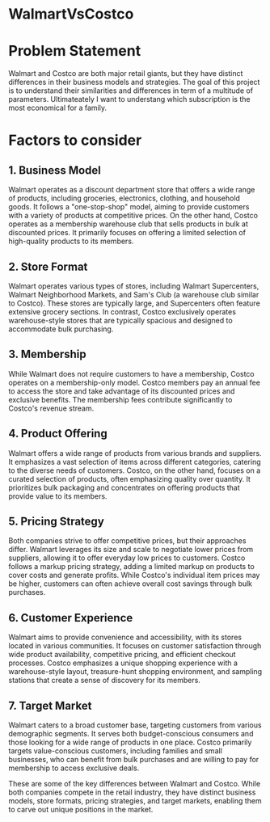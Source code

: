 # WalmartVsCostco

# Problem Statement
Walmart and Costco are both major retail giants, but they have distinct differences in their business models and strategies. The goal of this project is to understand their similarities and differences in term of a multitude of parameters. Ultimateately I want to understang which subscription is the most economical for a family.

# Factors to consider
## 1. Business Model
Walmart operates as a discount department store that offers a wide range of products, including groceries, electronics, clothing, and household goods. It follows a "one-stop-shop" model, aiming to provide customers with a variety of products at competitive prices. On the other hand, Costco operates as a membership warehouse club that sells products in bulk at discounted prices. It primarily focuses on offering a limited selection of high-quality products to its members.

## 2. Store Format 
Walmart operates various types of stores, including Walmart Supercenters, Walmart Neighborhood Markets, and Sam's Club (a warehouse club similar to Costco). These stores are typically large, and Supercenters often feature extensive grocery sections. In contrast, Costco exclusively operates warehouse-style stores that are typically spacious and designed to accommodate bulk purchasing.

## 3. Membership
While Walmart does not require customers to have a membership, Costco operates on a membership-only model. Costco members pay an annual fee to access the store and take advantage of its discounted prices and exclusive benefits. The membership fees contribute significantly to Costco's revenue stream.

## 4. Product Offering 
Walmart offers a wide range of products from various brands and suppliers. It emphasizes a vast selection of items across different categories, catering to the diverse needs of customers. Costco, on the other hand, focuses on a curated selection of products, often emphasizing quality over quantity. It prioritizes bulk packaging and concentrates on offering products that provide value to its members.

## 5. Pricing Strategy 
Both companies strive to offer competitive prices, but their approaches differ. Walmart leverages its size and scale to negotiate lower prices from suppliers, allowing it to offer everyday low prices to customers. Costco follows a markup pricing strategy, adding a limited markup on products to cover costs and generate profits. While Costco's individual item prices may be higher, customers can often achieve overall cost savings through bulk purchases.

## 6. Customer Experience 
Walmart aims to provide convenience and accessibility, with its stores located in various communities. It focuses on customer satisfaction through wide product availability, competitive pricing, and efficient checkout processes. Costco emphasizes a unique shopping experience with a warehouse-style layout, treasure-hunt shopping environment, and sampling stations that create a sense of discovery for its members.

## 7. Target Market 
Walmart caters to a broad customer base, targeting customers from various demographic segments. It serves both budget-conscious consumers and those looking for a wide range of products in one place. Costco primarily targets value-conscious customers, including families and small businesses, who can benefit from bulk purchases and are willing to pay for membership to access exclusive deals.

These are some of the key differences between Walmart and Costco. While both companies compete in the retail industry, they have distinct business models, store formats, pricing strategies, and target markets, enabling them to carve out unique positions in the market.






